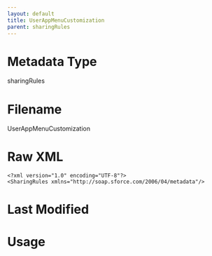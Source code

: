 ```yaml
---
layout: default
title: UserAppMenuCustomization
parent: sharingRules
---
```

# Metadata Type
sharingRules


# Filename 
UserAppMenuCustomization


# Raw XML
```
<?xml version="1.0" encoding="UTF-8"?>
<SharingRules xmlns="http://soap.sforce.com/2006/04/metadata"/>
```


# Last Modified


# Usage
